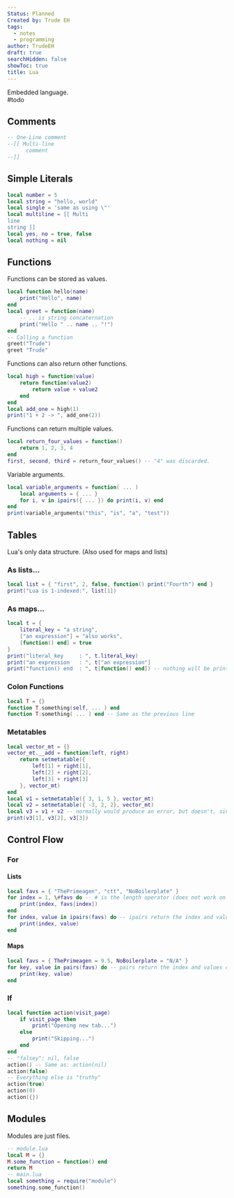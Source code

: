 ```yaml
---
Status: Planned
Created by: Trude EH
tags:
  - notes
  - programming
author: TrudeEH
draft: true
searchHidden: false
showToc: true
title: Lua
---
```

Embedded language.  
  #todo 

## Comments

```Lua
-- One-Line comment
--[[ Multi-line
      comment
--]]
```

## Simple Literals

```Lua
local number = 5
local string = "hello, world"
local single = 'same as using \"'
local multiline = [[ Multi
line
string ]]
local yes, no = true, false
local nothing = nil
```

## Functions

Functions can be stored as values.

```Lua
local function hello(name)
	print("Hello", name)
end
local greet = function(name)
	-- .. is string concaternation
	print("Hello " .. name .. "!")
end
-- Calling a function
greet("Trude")
greet "Trude"
```

Functions can also return other functions.

```Lua
local high = function(value)
	return function(value2)
		return value + value2
	end
end
local add_one = high(1)
print("1 + 2 -> ", add_one(2))
```

Functions can return multiple values.

```Lua
local return_four_values = function()
	return 1, 2, 3, 4
end
first, second, third = return_four_values() -- "4" was discarded.
```

Variable arguments.

```Lua
local variable_arguments = function( ... )
	local arguments = { ... }
	for i, v in ipairs({ ... }) do print(i, v) end
end
print(variable_arguments("this", "is", "a", "test"))
```

## Tables

Lua's only data structure. (Also used for maps and lists)

### As lists…

```Lua
local list = { "first", 2, false, function() print("Fourth") end }
print("Lua is 1-indexed:", list[1])
```

### As maps…

```Lua
local t = {
	literal_key = "a string",
	["an expression"] = "also works",
	[function() end] = true
}
print("literal_key     : ", t.literal_key)
print("an expression   : ", t["an expression"]
print("function() end  : ", t[function() end]) -- nothing will be printed here, because each function definition points to a different memory address.
```

### Colon Functions

```Lua
local T = {}
function T.something(self, ... ) end
function T:something( ... ) end -- Same as the previous line
```

### Metatables

```Lua
local vector_mt = {}
vector_mt.__add = function(left, right)
	return setmetatable({
		left[1] + right[1],
		left[2] + right[2],
		left[3] + right[3]
	}, vector_mt)
end
local v1 = setmetatable({ 3, 1, 5 }, vector_mt)
local v2 = setmetatable({ -3, 2, 2}, vector_mt)
local v3 = v1 + v2 -- normally would produce an error, but doesn't, since the __add keyword was used.
print(v3[1], v3[2], v3[3])
```

## Control Flow

### For

#### Lists

```Lua
local favs = { "ThePrimeagen", "ctt", "NoBoilerplate" }
for index = 1, \#favs do -- # is the length operator (does not work on maps!)
	print(index, favs[index])
end
for index, value in ipairs(favs) do -- ipairs return the index and values of that index
	print(index, value)
end
```

#### Maps

```Lua
local favs = { ThePrimeagen = 9.5, NoBoilerplate = "N/A" }
for key, value in pairs(favs) do -- pairs return the index and values of that key
	print(key, value)
end
```

### If

```Lua
local function action(visit_page)
	if visit_page then
		print("Opening new tab...")
	else
		print("Skipping...")
	end
end
-- "falsey": nil, false
action() -- Same as: action(nil)
action(false)
-- Everything else is "truthy"
action(true)
action(0)
action({})
```

## Modules

Modules are just files.

```Lua
-- module.lua
local M = {}
M.some_function = function() end
return M
-- main.lua
local something = require("module")
something.some_function()
```
